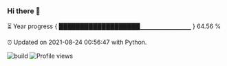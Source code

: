 ### Hi there 👋

⏳ Year progress  { ███████████████████▁▁▁▁▁▁▁▁▁▁▁ } 64.56 %

⏰ Updated on 2021-08-24 00:56:47 with Python.

![build](https://github.com/shenxianpeng/shenxianpeng/workflows/build/badge.svg) ![Profile views](https://gpvc.arturio.dev/shenxianpeng)